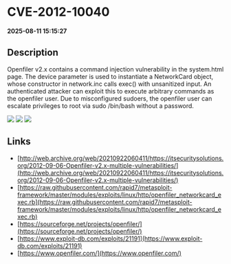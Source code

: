 # CVE-2012-10040

**2025-08-11 15:15:27**

## Description
Openfiler v2.x contains a command injection vulnerability in the system.html page. The device parameter is used to instantiate a NetworkCard object, whose constructor in network.inc calls exec() with unsanitized input. An authenticated attacker can exploit this to execute arbitrary commands as the openfiler user. Due to misconfigured sudoers, the openfiler user can escalate privileges to root via sudo /bin/bash without a password.

![](https://img.shields.io/static/v1?label=Score&message=9.4&color=red)
![](https://img.shields.io/static/v1?label=Severity&message=CRITICAL&color=red)
![](https://img.shields.io/static/v1?label=CWE&message=RCE&color=green)

## Links
- [http://web.archive.org/web/20210922060411/https://itsecuritysolutions.org/2012-09-06-Openfiler-v2.x-multiple-vulnerabilities/](http://web.archive.org/web/20210922060411/https://itsecuritysolutions.org/2012-09-06-Openfiler-v2.x-multiple-vulnerabilities/)
- [https://raw.githubusercontent.com/rapid7/metasploit-framework/master/modules/exploits/linux/http/openfiler_networkcard_exec.rb](https://raw.githubusercontent.com/rapid7/metasploit-framework/master/modules/exploits/linux/http/openfiler_networkcard_exec.rb)
- [https://sourceforge.net/projects/openfiler/](https://sourceforge.net/projects/openfiler/)
- [https://www.exploit-db.com/exploits/21191](https://www.exploit-db.com/exploits/21191)
- [https://www.openfiler.com/](https://www.openfiler.com/)
